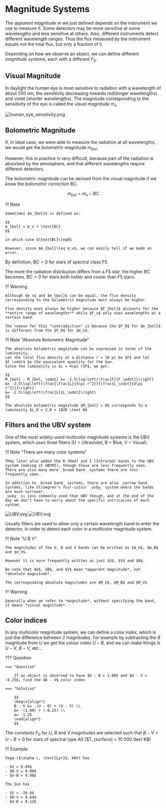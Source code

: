 # Magnitude Systems

The _apparent magnitude_ $m$ we just defined depends on the instrument we use to measure it.
Some detectors may be more sensitive at some wavelengths and less sensitive at others.
Also, different instruments detect different wavelength ranges.
Thus the flux measured by the instrument equals not the total flux, but only a fraction of it.

Depending on how we observe an object, we can define different _magnitude systems_, each with a different $F_0$.

## Visual Magnitude

In daylight the human eye is most sensitive to radiation with a wavelength of about 550 nm, the sensitivity decreasing towards red(longer wavelengths) and violet (shorter wavelengths).
The magnitude corresponding to the sensitivity of the eye is called the _visual magnitude_ $m_v$

![human_eye_sensitivity.png](../img/human_eye_sensitivity.png)

## Bolometric Magnitude

If, in ideal case, we were able to measure the radiation at all wavelengths, we would get the bolometric magnitude $m_{bol}$.

However, this in practice is very difficult, because part of the radiation is absorbed by the atmosphere, and that different wavelengths require different detectors.

The bolometric magnitude can be derived from the visual magnitude if we know the _bolometric correction_ $\text{BC}$:

$$
m_{bol} = m_v − \text{BC}
$$

!!! Note

    Sometimes $m_{bol}$ is defined as:

    $$
    m_{bol} = m_v + \text{BC}
    $$

    in which case $\text{BC}\leq0$

    However, since $m_{bol}\leq m_v$, we can easily tell if we made an error.

By definition, $\text{BC} = 0$ for stars of spectral class F5.

The more the radiation distribution differs from a F5 star, the higher $\text{BC}$ becomes. $\text{BC}>0$ for stars both hotter and cooler than F5 stars.

!!! Warning

    Although $m_v$ and $m_{bol}$ can be equal, the flux density corresponding to the bolometric magnitude must always be higher.

    Flux density must always be higher because $F_{bol}$ accounts for the **entire range of wavelengths** while $F_v$ only uses wavelengths at a certain band.

    The reason for this "contradiction" is because the $F_0$ for $m_{bol}$ is different from the $F_0$ for $m_v$.

!!! Note "Absolute Bolometric Magnitude"

    The absolute bolometric magnitude can be expressed in terms of the luminosity.
    Let the total flux density at a distance r = 10 pc be $F$ and let $F_\odot$ be the equivalent quantity for the Sun.
    Since the luminosity is $L = 4\pi r2F$, we get:

    $$
    M_{bol} - M_{bol, \odot} &= -2.5\log\left(\frac{F}{F_\odot}}\right)
    &= -2.5\log\left(\frac{\frac{L}{4\pi r^2}}{\frac{L_\odot}{4\pi r^2}}}\right)
    &= -2.5\log\left(\frac{L}{L_\odot}\right)
    $$

    The absolute bolometric magnitude $M_{bol} = 0$ corresponds to a luminosity $L_0 = 3.0 × 1028 \text W$

## Filters and the UBV system

One of the most widely-used multicolor magnitude systems is the UBV system, which uses three filters (U = Ultraviolet, B = Blue, V = Visual).

!!! Note "There are many color systems"

    They later also added the R (Red) and I (Infrared) bands to the UBV system (making it UBVRI), though those are less frequently seen.
    There are also many more _broad band_ systems there are less frequently seen.

    In addition to _broad band_ systems, there are also _narrow band_ systems, like Strömgren’s four-colour _uvby_ system where the bands are much narrower.
    _uvby_ is less commonly used than UBV though, and at the end of the day we don't have to worry about the specific intricacies of each system.

![UBV.svg](../img/UBV.svg#only-light)
![UBV.svg](../img/UBV_dark.svg#only-dark)

Usually filters are used to allow only a certain wavelength band to enter the detector, in order to detect each color in a mutlicolor magnitude system.

!!! Note "U B V"

    The magnitudes of the U, B and V bands can be written as $m_U$, $m_B$ and $m_V$.

    However it is more frequently written as just $U$, $V$ and $B$.

    Do note that $U$, $B$, and $V$ mean *apparent magnitude*, not *absolute magnitude*.

    The corresponding absolute magnitudes are $M_U$, $M_B$ and $M_V$

!!! Warning

    Generally when we refer to *magnitude*, without specifying the band, it means *visual magnitude*.

## Color indices

In any multicolor magnitude system, we can define a _color index_, which is just the difference between 2 magnitudes.
For example by subtracting the $B$ magnitude from $U$ we get the colour index $U − B$, and we can make things is $U - V$, $B - V$, etc...

??? Question

    === "Question"

        If an object is observed to have $U - B = 1.00$ and $U - V = -0.25$, find the $B - V$ color index

    === "Solution"

        $$
        \begin{align*}
        B - V &= -(U - B) + (U - V) \\
        &= -(1.00) + (-0.25) \\
        &= -1.25
        \end{align*}
        $$

The constants $F_0$ for $U$, $B$ and $V$ magnitudes are selected such that $B-V = U-B = 0$ for stars of spectral type A0 ($T_{surface} = 10 000 \text K$)

!!! Example

    Vega ($\alpha \, \text{Lyr}$, A0V) has

    - $V = 0.04$
    - $B-V = 0.00$
    - $U-B = 0.00$

    The Sun has

    - $V = -26.8$
    - $B-V = 0.64$
    - $U-B = 0.12$
